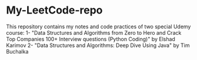 # My-LeetCode-repo
This repository contains my notes and code practices of two special Udemy course: 
  1- "Data Structures and Algorithms from Zero to Hero and Crack Top Companies 100+ Interview questions (Python Coding)" by Elshad Karimov
  2- "Data Structures and Algorithms: Deep Dive Using Java" by Tim Buchalka
  
